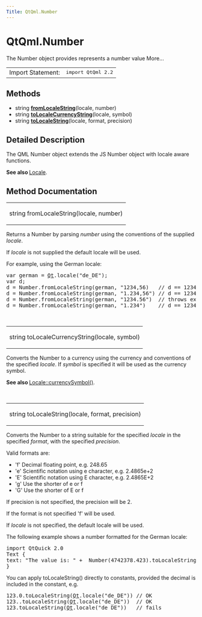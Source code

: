 ```yaml
---
Title: QtQml.Number
---
```


# QtQml.Number

<span class="subtitle"></span>
<!-- $$$Number-brief -->
<p>The Number object provides represents a number value More...</p>
<!-- @@@Number -->
<table class="alignedsummary">
<tr><td class="memItemLeft rightAlign topAlign"> Import Statement:</td><td class="memItemRight bottomAlign"> </b><tt>import QtQml 2.2</tt></td></tr></table><ul>
</ul>
<h2>Methods</h2>
<ul>
<li class="fn">string <b><b><a href="#fromLocaleString-method">fromLocaleString</a></b></b>(locale, number)</li>
<li class="fn">string <b><b><a href="#toLocaleCurrencyString-method">toLocaleCurrencyString</a></b></b>(locale, symbol)</li>
<li class="fn">string <b><b><a href="#toLocaleString-method">toLocaleString</a></b></b>(locale, format, precision)</li>
</ul>
<!-- $$$Number-description -->
<h2>Detailed Description</h2>
<p>The QML Number object extends the JS Number object with locale aware functions.</p>
<p><b>See also </b><a href="QtQml.Locale.md">Locale</a>.</p>
<!-- @@@Number -->
<h2>Method Documentation</h2>
<!-- $$$fromLocaleString -->
<table class="qmlname"><tr valign="top"><td class="tblQmlFuncNode"><p><span class="type">string</span> <span class="name">fromLocaleString</span>(<span class="type">locale</span>, <span class="type">number</span>)</p></td></tr></table><p>Returns a Number by parsing <i>number</i> using the conventions of the supplied <i>locale</i>.</p>
<p>If <i>locale</i> is not supplied the default locale will be used.</p>
<p>For example, using the German locale:</p>
<pre class="cpp">var german <span class="operator">=</span> <span class="type"><a href="QtQml.Qt.md">Qt</a></span><span class="operator">.</span>locale(<span class="string">&quot;de_DE&quot;</span>);
var d;
d <span class="operator">=</span> Number<span class="operator">.</span>fromLocaleString(german<span class="operator">,</span> <span class="string">&quot;1234,56)   // d == 1234.56
d = Number.fromLocaleString(german, &quot;</span><span class="number">1.234</span><span class="operator">,</span><span class="number">56</span><span class="string">&quot;) // d == 1234.56
d = Number.fromLocaleString(german, &quot;</span><span class="number">1234.56</span><span class="string">&quot;)  // throws exception
d = Number.fromLocaleString(german, &quot;</span><span class="number">1.234</span><span class="string">&quot;)    // d == 1234.0
</span></pre>
<!-- @@@fromLocaleString -->
<br/>
<!-- $$$toLocaleCurrencyString -->
<table class="qmlname"><tr valign="top"><td class="tblQmlFuncNode"><p><span class="type">string</span> <span class="name">toLocaleCurrencyString</span>(<span class="type">locale</span>, <span class="type">symbol</span>)</p></td></tr></table><p>Converts the Number to a currency using the currency and conventions of the specified <i>locale</i>. If <i>symbol</i> is specified it will be used as the currency symbol.</p>
<p><b>See also </b><a href="QtQml.Locale.md#currencySymbol-method">Locale::currencySymbol()</a>.</p>
<!-- @@@toLocaleCurrencyString -->
<br/>
<!-- $$$toLocaleString -->
<table class="qmlname"><tr valign="top"><td class="tblQmlFuncNode"><p><span class="type">string</span> <span class="name">toLocaleString</span>(<span class="type">locale</span>, <span class="type">format</span>, <span class="type">precision</span>)</p></td></tr></table><p>Converts the Number to a string suitable for the specified <i>locale</i> in the specified <i>format</i>, with the specified <i>precision</i>.</p>
<p>Valid formats are:</p>
<ul>
<li>'f' Decimal floating point, e.g&#x2e; 248.65</li>
<li>'e' Scientific notation using e character, e.g&#x2e; 2.4865e+2</li>
<li>'E' Scientific notation using E character, e.g&#x2e; 2.4865E+2</li>
<li>'g' Use the shorter of e or f</li>
<li>'G' Use the shorter of E or f</li>
</ul>
<p>If precision is not specified, the precision will be 2.</p>
<p>If the format is not specified 'f' will be used.</p>
<p>If <i>locale</i> is not specified, the default locale will be used.</p>
<p>The following example shows a number formatted for the German locale:</p>
<pre class="cpp">import <span class="type">QtQuick</span> <span class="number">2.0</span>
Text {
text: <span class="string">&quot;The value is: &quot;</span> <span class="operator">+</span>  Number(<span class="number">4742378.423</span>)<span class="operator">.</span>toLocaleString(<span class="type"><a href="QtQml.Qt.md">Qt</a></span><span class="operator">.</span>locale(<span class="string">&quot;de_DE&quot;</span>))
}</pre>
<p>You can apply toLocaleString() directly to constants, provided the decimal is included in the constant, e.g&#x2e;</p>
<pre class="cpp"><span class="number">123.0.toLocaleString</span>(<span class="type"><a href="QtQml.Qt.md">Qt</a></span><span class="operator">.</span>locale(<span class="string">&quot;de_DE&quot;</span>)) <span class="comment">// OK</span>
<span class="number">123..toLocaleString</span>(<span class="type"><a href="QtQml.Qt.md">Qt</a></span><span class="operator">.</span>locale(<span class="string">&quot;de_DE&quot;</span>))  <span class="comment">// OK</span>
<span class="number">123.toLocaleString</span>(<span class="type"><a href="QtQml.Qt.md">Qt</a></span><span class="operator">.</span>locale(<span class="string">&quot;de_DE&quot;</span>))   <span class="comment">// fails</span></pre>
<!-- @@@toLocaleString -->
<br/>
